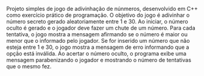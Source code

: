 Projeto simples de jogo de adivinhação de núnmeros, desenvolvido em C++ como exercício prático de programação. O objetivo do jogo é adivinhar o número secreto gerado aleatoriamente entre 1 e 30. Ao iniciar, o número oculto é gerado e o jogador deve fazer um chute de um número. Para cada tentativa, o jogo mostra a mensagem afirmando se o número é maior ou menor que o informado pelo jogador. Se for inserido um número que não esteja entre 1 e 30, o jogo mostra a mensagem de erro informando que a opção está inválida. Ao acertar o número oculto, o programa exibe uma mensagem parabenizando o jogador e mostrando o número de tentativas que o mesmo fez.
